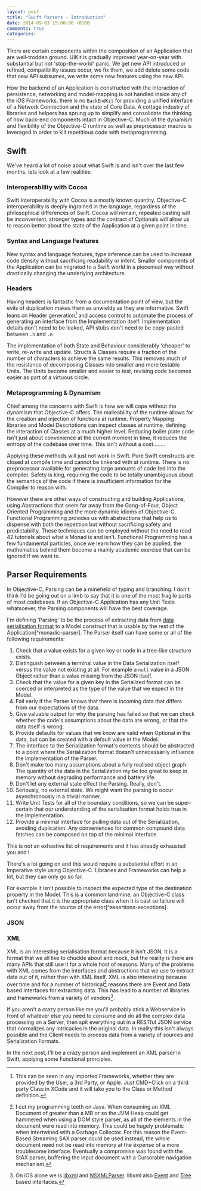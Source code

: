 ```yaml
---
layout: post
title: "Swift Parsers - Introduction"
date: 2014-09-03 15:00:00 +0100
comments: true
categories: 
---
```


There are certain components within the composition of an Application that are well-trodden ground. UIKit is gradually improved year-on-year with substantial but not 'stop-the-world' panic. We get new API introduced or refined, compatibility issues occur, we fix them, we add delete some code that new API subsumes, we write some new features using the new API.

How the backend of an Application is constructed with the interaction of persistence, networking and model-mapping is not handled inside any of the iOS Frameworks, there is no ```BackEndKit``` for providing a unified interface of a Network Connection and the state of Core Data. A cottage industry of libraries and helpers has sprung up to simplify and consolidate the thinking of how back-end components intact in Objective-C. Much of the dynamism and flexibility of the Objective-C runtime as well as preprocessor macros is leveraged in order to kill repetitious code with metaprogramming.

## Swift

We've heard a lot of noise about what Swift is and isn't over the last few months, lets look at a few realities:

### Interoperability with Cocoa

Swift Interoperability with Cocoa is a mostly known quantity. Objective-C interoperability is deeply ingrained in the language, regardless of the philosophical differences of Swift. Cocoa will remain, repeated casting will be inconvenient, stronger types and the contract of Optionals will allow us to reason better about the state of the Application at a given point in time.

### Syntax and Language Features

New syntax and language features, type inference can be used to increase code density without sacrificing readability or intent. Smaller components of the Application can be migrated to a Swift world in a piecemeal way without drastically changing the underlying architecture.

### Headers

Having headers is fantastic from a documentation point of view, but the evils of duplication makes them as unwieldy as they are informative. Swift leans on Header generation[^header-generation] and access control to automate the process of generating an interface from the Implementation itself. Implementation details don't need to be leaked, API stubs don't need to be copy-pasted between ```.h``` and ```.m```

The implementation of both State and Behaviour considerably 'cheaper' to write, re-write and update. Structs & Classes require a fraction of the number of characters to achieve the same results. This removes much of the resistance of decomposing Classes into smaller and more testable Units. The Units become smaller and easier to test, revising code becomes easier as part of a virtuous circle.

### Metaprogramming & Dynamism

Chief among the concerns with Swift is how we will cope without the dynamism that Objective-C offers. The malleability of the runtime allows for the creation and injection of functions at runtime. Property Mapping libraries and Model Descriptions can inspect classes at runtime, defining the interaction of Classes at a much higher level. Reducing boiler plate code isn't just about convenience at the current moment in time, it reduces the entropy of the codebase over time. This isn't without a cost........

Applying these methods will just not work in Swift. Pure Swift constructs are closed at compile time and cannot be tinkered with at runtime. There is no preprocessor available for generating large amounts of code fed into the compiler. Safety is king, requiring the code to be totally unambiguous about the semantics of the code if there is insufficient information for the Compiler to reason with.

However there are other ways of constructing and building Applications, using Abstractions that seem far away from the Gang-of-Four, Object Oriented Programming and the more dynamic idioms of Objective-C. Functional Programming provides us with abstractions that help us to dispense with both the repetition but without sacrificing safety and predictability. These techniques can be employed without the need to read 42 tutorials about what a Monad is and isn't. Functional Programming has a few fundamental particles, once we learn how they can be applied, the mathematics behind them become a mainly academic exercise that can be ignored if we want to.

## Parser Requirements

In Objective-C, Parsing can be a minefield of typing and branching. I don't think I'd be going out on a limb to say that it is one of the most fragile parts of most codebases. If an Objective-C Application has any Unit Tests whatsoever, the Parsing components will have the best coverage.

I'm defining 'Parsing' to be the process of extracting data from [data serialisation format](http://en.wikipedia.org/wiki/Comparison_of_data_serialization_formats) to a Model construct that is usable by the rest of the Application[^monadic-parser]. The Parser itself can have some or all of the following requirements:

1. Check that a value exists for a given key or node in a tree-like structure exists.
2. Distinguish between a terminal value in the Data Serialization itself versus the value not existing at all. For example a ```null``` value in a JSON Object rather than a value missing from the JSON itself.
3. Check that the value for a given key in the Serialized format can be coerced or interpreted as the type of the value that we expect in the Model.
4. Fail early if the Parser knows that there is incoming data that differs from our expectations of the data.
5. Give valuable output for why the parsing has failed so that we can check whether the code's assumptions about the data are wrong, or that the data itself is wrong.
6. Provide defaults for values that we know are valid when Optional in the data, but can be created with a default value in the Model.
7. The interface to the Serialization format's contents should be abstracted to a point where the Serialization format doesn't unnecessarily influence the implementation of the Parser.
8. Don't make too many assumptions about a fully realised object graph. The quantity of the data in the Serialization my be too great to keep in memory without degrading performance and battery life.
9. Don't let any external state effect the Parsing. Really, don't.
10. Seriously, no external state. We might want the parsing to occur asynchronously in a trivial manner. 
11. Write Unit Tests for all of the boundary conditions, so we can be super-certain that our understanding of the serialisation format holds true in the implementation.
12. Provide a minimal interface for pulling data out of the Serialization, avoiding duplication. Any conveniences for common compound data fetches can be composed on top of the minimal interface.

This is not an exhastive list of requirements and it has already exhausted you and I. 

There's a lot going on and this would require a substantial effort in an Imperative style using Objective-C. Libraries and Frameworks can help a lot, but they can only go so far. 

For example it isn't possible to inspect the expected type of the destination property in the Model. This is a common landmine, an Objective-C class isn't checked that it is the appropriate class when it is cast so failure will occur away from the source of the error[^assertions-exceptions].

### JSON

### XML

XML is an interesting serialisation format because it isn’t JSON. It is a format that we all like to chuckle about and mock, but the reality is there are many APIs that still use it for a whole host of reasons. Many of the problems with XML comes from the interfaces and abstractions that we use to extract data out of it, rather than with XML itself. XML is also interesting because over time and for a number of historical[^dom-sax] reasons there are Event and Data based interfaces for extracting data. This has lead to a number of libraries and frameworks from a variety of vendors[^xml-libraries].

If you aren't a crazy person like me you'll probably stick a Webservice in front of whatever else you need to consume and do all the complex data processing on a Server, then spit everything out in a RESTful JSON service that normalizes any intricacies in the original data. In reality this isn't always possible and the Client needs to process data from a variety of sources and Serialization Formats.

In the next post, I'll be a crazy person and implement an XML parser in Swift, applying some Functional principles.

[^header-generation]: This can be seen in any imported Frameworks, whether they are provided by the User, a 3rd Party, or Apple. Just CMD+Click on a third party Class in XCode and it will take you to the Class or Method definition.
[^dom-sax]: I cut my programming teeth on Java. When consuming an XML Document of greater than a MB or so the JVM Heap could get hammered when using a DOM style parser, as all of the elements in the document were read into memory. This could be hugely problematic when intertwined with a Garbage Collector. For this reason the Event-Based Streaming SAX parser could be used instead, the whole document need not be read into memory at the expense of a more troublesome interface. Eventually a compromise was found with the StAX parser, buffering the input document with a Cursorable navigation mechanism.
[^xml-libraries]:  On iOS alone we is [libxml](http://xmlsoft.org) and [NSXMLParser](https://developer.apple.com/library/mac/documentation/cocoa/reference/foundation/classes/nsxmlparser_class/reference/reference.html). libxml also [Event](http://xmlsoft.org/html/libxml-SAX2.html) and [Tree](http://xmlsoft.org/html/libxml-tree.html) based interfaces.
[^objc-dsls]: Macros exist all over Objective-C projects.